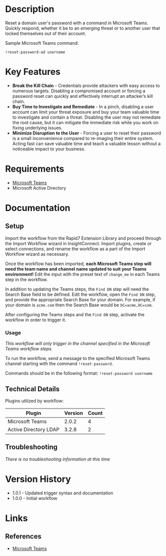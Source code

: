 # Description

Reset a domain user's password with a command in Microsoft Teams. Quickly respond, whether it be to an emerging threat or to another user that locked themselves out of their account.

Sample Microsoft Teams command:

`!reset-password-ad username`

# Key Features

* **Break the Kill Chain** - Credentials provide attackers with easy access to numerous targets. Disabling a compromised account or forcing a password reset can quickly and effectively interrupt an attacker’s kill chain.
* **Buy Time to Investigate and Remediate** - In a pinch, disabling a user account can limit your threat exposure and buy your team valuable time to investigate and contain a threat. Disabling the user may not remediate the root cause, but it can mitigate the immediate risk while you work on fixing underlying issues.
* **Minimize Disruption to the User** - Forcing a user to reset their password is a small inconvenience compared to re-imaging their entire system. Acting fast can save valuable time and teach a valuable lesson without a noticeable impact to your business.

# Requirements

* [Microsoft Teams](https://insightconnect.help.rapid7.com/docs/microsoft-teams)
* Microsoft Active Directory

# Documentation

## Setup

Import the workflow from the Rapid7 Extension Library and proceed through the Import Workflow wizard in InsightConnect. Import plugins, create or select connections, and rename the workflow as a part of the Import Workflow wizard as necessary.

Once the workflow has been imported, **each Microsoft Teams step will need the team name and channel name updated to suit your Teams environment!** Edit the input with the preset text of `change_me` in each Teams step in the workflow.

In addition to updating the Teams steps, the `Find DN` step will need the Search Base field to be defined. Edit the workflow, open the `Find DN` step, and provide the appropriate Search Base for your domain. For example, if your domain is `acme.com` then the Search Base would be `DC=acme,DC=com`.

After configuring the Teams steps and the `Find DN` step, activate the workflow in order to trigger it.

### Usage

*This workflow will only trigger in the channel specified in the Microsoft Teams workflow steps.*

To run the workflow, send a message to the specified Microsoft Teams channel starting with the command `!reset-password`. 

Commands should be in the following format:
`!reset-password username`

## Technical Details

Plugins utilized by workflow:

|Plugin|Version|Count|
|----|----|--------|
|Microsoft Teams|2.0.2|4|
|Active Directory LDAP|3.2.8|2|

## Troubleshooting

_There is no troubleshooting information at this time_

# Version History

* 1.0.1 - Updated trigger syntax and documentation
* 1.0.0 - Initial workflow

# Links

## References

* [Microsoft Teams](https://teams.microsoft.com)
